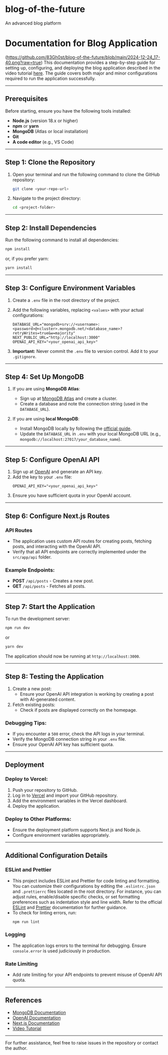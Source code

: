 # blog-of-the-future
An advanced blog platform 
# Documentation for Blog Application


(https://github.com/83Gh0st/blog-of-the-future/blob/main/2024-12-24_17-40.png?raw=true)
This documentation provides a step-by-step guide for setting up, configuring, and deploying the blog application described in the video tutorial [here](https://youtu.be/pfHjxyeCHRs?list=PLs0RSZipvGCQlfdgzb1o6ijSIHJ3Axq1z). The guide covers both major and minor configurations required to run the application successfully.

---

## Prerequisites
Before starting, ensure you have the following tools installed:

- **Node.js** (version 18.x or higher)
- **npm** or **yarn**
- **MongoDB** (Atlas or local installation)
- **Git**
- **A code editor** (e.g., VS Code)

---

## Step 1: Clone the Repository

1. Open your terminal and run the following command to clone the GitHub repository:
   ```bash
   git clone <your-repo-url>
   ```
2. Navigate to the project directory:
   ```bash
   cd <project-folder>
   ```

---

## Step 2: Install Dependencies

Run the following command to install all dependencies:
```bash
npm install
```
or, if you prefer yarn:
```bash
yarn install
```

---

## Step 3: Configure Environment Variables

1. Create a `.env` file in the root directory of the project.
2. Add the following variables, replacing `<values>` with your actual configurations:

   ```plaintext
   DATABASE_URL="mongodb+srv://<username>:<password>@<cluster>.mongodb.net/<database_name>?retryWrites=true&w=majority"
   NEXT_PUBLIC_URL="http://localhost:3000"
   OPENAI_API_KEY="<your_openai_api_key>"
   ```

3. **Important:** Never commit the `.env` file to version control. Add it to your `.gitignore`.

---

## Step 4: Set Up MongoDB

1. If you are using **MongoDB Atlas**:
   - Sign up at [MongoDB Atlas](https://www.mongodb.com/atlas/database) and create a cluster.
   - Create a database and note the connection string (used in the `DATABASE_URL`).

2. If you are using **local MongoDB**:
   - Install MongoDB locally by following the [official guide](https://docs.mongodb.com/manual/installation/).
   - Update the `DATABASE_URL` in `.env` with your local MongoDB URL (e.g., `mongodb://localhost:27017/your_database_name`).

---

## Step 5: Configure OpenAI API

1. Sign up at [OpenAI](https://platform.openai.com/) and generate an API key.
2. Add the key to your `.env` file:
   ```plaintext
   OPENAI_API_KEY="<your_openai_api_key>"
   ```
3. Ensure you have sufficient quota in your OpenAI account.

---

## Step 6: Configure Next.js Routes

### API Routes

- The application uses custom API routes for creating posts, fetching posts, and interacting with the OpenAI API.
- Verify that all API endpoints are correctly implemented under the `src/app/api` folder.

### Example Endpoints:
- **POST** `/api/posts` - Creates a new post.
- **GET** `/api/posts` - Fetches all posts.

---

## Step 7: Start the Application

To run the development server:
```bash
npm run dev
```
or
```bash
yarn dev
```

The application should now be running at `http://localhost:3000`.

---

## Step 8: Testing the Application

1. Create a new post:
   - Ensure your OpenAI API integration is working by creating a post with AI-generated content.
2. Fetch existing posts:
   - Check if posts are displayed correctly on the homepage.

### Debugging Tips:
- If you encounter a `500` error, check the API logs in your terminal.
- Verify the MongoDB connection string in your `.env` file.
- Ensure your OpenAI API key has sufficient quota.

---

## Deployment

### Deploy to Vercel:
1. Push your repository to GitHub.
2. Log in to [Vercel](https://vercel.com/) and import your GitHub repository.
3. Add the environment variables in the Vercel dashboard.
4. Deploy the application.

### Deploy to Other Platforms:
- Ensure the deployment platform supports Next.js and Node.js.
- Configure environment variables appropriately.

---

## Additional Configuration Details

### ESLint and Prettier
- This project includes ESLint and Prettier for code linting and formatting. You can customize their configurations by editing the `.eslintrc.json` and `.prettierrc` files located in the root directory. For instance, you can adjust rules, enable/disable specific checks, or set formatting preferences such as indentation style and line width. Refer to the official [ESLint](https://eslint.org/docs/latest/user-guide/configuring/) and [Prettier](https://prettier.io/docs/en/configuration.html) documentation for further guidance.
- To check for linting errors, run:
  ```bash
  npm run lint
  ```

### Logging
- The application logs errors to the terminal for debugging. Ensure `console.error` is used judiciously in production.

### Rate Limiting
- Add rate limiting for your API endpoints to prevent misuse of OpenAI API quota.

---

## References
- [MongoDB Documentation](https://www.mongodb.com/docs/)
- [OpenAI Documentation](https://platform.openai.com/docs/)
- [Next.js Documentation](https://nextjs.org/docs/)
- [Video Tutorial](https://youtu.be/pfHjxyeCHRs?list=PLs0RSZipvGCQlfdgzb1o6ijSIHJ3Axq1z)

---

For further assistance, feel free to raise issues in the repository or contact the author.

